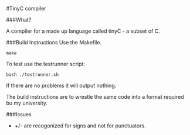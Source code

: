 #TinyC compiler

###What?

A compiler for a made up language called tinyC - a subset of C.

###Build Instructions
Use the Makefile.

```
make
```

To test use the testrunner script:

```
bash ./testrunner.sh
```
If there are no problems it will output nothing.

The build instructions are to wrestle the same code into a format required bu my university.

###Issues
* +/- are recogonized for signs and not for punctuators.
